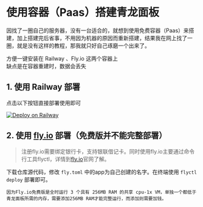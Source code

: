 # 使用容器（Paas）搭建青龙面板

因找了一圈自己的服务器，没有一台适合的，就想到使用免费容器（Paas）来搭建，加上搭建完后省事，不用因为机器的原因而重新搭建，结果我在网上找了一圈，就是没有这样的教程，那我就只好自己琢磨一个出来了。

方便一键安装在 Railway 、Fly.io 这两个容器上  
缺点是在容器重建时，数据会丢失

## 1. 使用 Railway 部署

点击以下按钮直接部署使用即可

[![Deploy on Railway](https://www.railway.app/button.svg)](https://railway.app/new/template?template=https://github.com/Originat/qinglong-paas)

## 2. 使用 [fly.io](https://fly.io) 部署（免费版并不能完整部署）

> 注册fly.io需要绑定银行卡，支持银联借记卡。同时使用fly.io主要通过命令行工具flyctl，详情到[fly.io](https://fly.io)官网了解。

下载仓库源代码，修改 `fly.toml` 中的app为自己创建的名字。在终端使用 `flyctl deploy` 部署即可。

`因为Fly.io免费版是全时运行 3 个具有 256MB RAM 的共享 cpu-1x VM，单独一个都低于青龙面板所需的内存，需要添加256MB RAM才能完整运行，而添加则需要加钱。`
